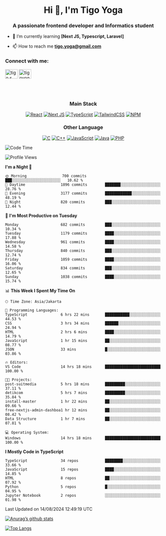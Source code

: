 <h1 align="center">Hi 👋, I'm Tigo Yoga</h1>
<h3 align="center">A passionate frontend developer and Informatics student</h3>

- 🌱 I’m currently learning **[Next JS, Typescript, Laravel]**

- 📫 How to reach me **tigo.yoga@gmail.com**

<h3 align="left">Connect with me:</h3>
<p align="left">
<a href="https://linkedin.com/in/tigo s yoga" target="blank"><img align="center" src="https://raw.githubusercontent.com/rahuldkjain/github-profile-readme-generator/master/src/images/icons/Social/linked-in-alt.svg" alt="tigo s yoga" height="30" width="40" /></a>
<a href="https://instagram.com/tigoyoga" target="blank"><img align="center" src="https://raw.githubusercontent.com/rahuldkjain/github-profile-readme-generator/master/src/images/icons/Social/instagram.svg" alt="tigoyoga" height="30" width="40" /></a>
</p>

<br/>
<br/>

<h3 align="center">Main Stack</h3>
<div align="center">
  
  <a href="">![React](https://img.shields.io/badge/react-%2320232a.svg?style=for-the-badge&logo=react&logoColor=%2361DAFB)</a>
  <a href="">![Next JS](https://img.shields.io/badge/Next-black?style=for-the-badge&logo=next.js&logoColor=white)</a>
   <a href="">![TypeScript](https://img.shields.io/badge/typescript-%23007ACC.svg?style=for-the-badge&logo=typescript&logoColor=white)</a>
  <a href="">![TailwindCSS](https://img.shields.io/badge/tailwindcss-%2338B2AC.svg?style=for-the-badge&logo=tailwind-css&logoColor=white)</a>
  <a href="">![NPM](https://img.shields.io/badge/NPM-%23000000.svg?style=for-the-badge&logo=npm&logoColor=white)</a>
</div>
<h3 align="center">Other Language</h3>
<div align="center">
  
  <a href="">![C](https://img.shields.io/badge/c-%2300599C.svg?style=for-the-badge&logo=c&logoColor=white)</a>
  <a href="">![C++](https://img.shields.io/badge/c++-%2300599C.svg?style=for-the-badge&logo=c%2B%2B&logoColor=white)</a>
  <a href="">![JavaScript](https://img.shields.io/badge/javascript-%23323330.svg?style=for-the-badge&logo=javascript&logoColor=%23F7DF1E)</a>
  <a href="">![Java](https://img.shields.io/badge/java-%23ED8B00.svg?style=for-the-badge&logo=java&logoColor=white)</a>
  <a href="">![PHP](https://img.shields.io/badge/php-%23777BB4.svg?style=for-the-badge&logo=php&logoColor=white)</a>
</div>

<!--START_SECTION:waka-->
![Code Time](http://img.shields.io/badge/Code%20Time-922%20hrs%2037%20mins-blue)

![Profile Views](http://img.shields.io/badge/Profile%20Views-1-blue)

**I'm a Night 🦉** 

```text
🌞 Morning                700 commits         ███░░░░░░░░░░░░░░░░░░░░░░   10.62 % 
🌆 Daytime                1896 commits        ███████░░░░░░░░░░░░░░░░░░   28.76 % 
🌃 Evening                3177 commits        ████████████░░░░░░░░░░░░░   48.19 % 
🌙 Night                  820 commits         ███░░░░░░░░░░░░░░░░░░░░░░   12.44 % 
```
📅 **I'm Most Productive on Tuesday** 

```text
Monday                   682 commits         ███░░░░░░░░░░░░░░░░░░░░░░   10.34 % 
Tuesday                  1179 commits        ████░░░░░░░░░░░░░░░░░░░░░   17.88 % 
Wednesday                961 commits         ████░░░░░░░░░░░░░░░░░░░░░   14.58 % 
Thursday                 840 commits         ███░░░░░░░░░░░░░░░░░░░░░░   12.74 % 
Friday                   1059 commits        ████░░░░░░░░░░░░░░░░░░░░░   16.06 % 
Saturday                 834 commits         ███░░░░░░░░░░░░░░░░░░░░░░   12.65 % 
Sunday                   1038 commits        ████░░░░░░░░░░░░░░░░░░░░░   15.74 % 
```


📊 **This Week I Spent My Time On** 

```text
🕑︎ Time Zone: Asia/Jakarta

💬 Programming Languages: 
TypeScript               6 hrs 22 mins       ███████████░░░░░░░░░░░░░░   44.53 % 
CSS                      3 hrs 34 mins       ██████░░░░░░░░░░░░░░░░░░░   24.94 % 
HTML                     2 hrs 6 mins        ████░░░░░░░░░░░░░░░░░░░░░   14.79 % 
JavaScript               1 hr 15 mins        ██░░░░░░░░░░░░░░░░░░░░░░░   08.77 % 
JSON                     33 mins             █░░░░░░░░░░░░░░░░░░░░░░░░   03.86 % 

🔥 Editors: 
VS Code                  14 hrs 18 mins      █████████████████████████   100.00 % 

🐱‍💻 Projects: 
post-suitmedia           5 hrs 18 mins       █████████░░░░░░░░░░░░░░░░   37.11 % 
detikcom                 5 hrs 7 mins        █████████░░░░░░░░░░░░░░░░   35.84 % 
install-master           1 hr 22 mins        ██░░░░░░░░░░░░░░░░░░░░░░░   09.66 % 
free-nextjs-admin-dashboa1 hr 12 mins        ██░░░░░░░░░░░░░░░░░░░░░░░   08.42 % 
Data Structure           1 hr 7 mins         ██░░░░░░░░░░░░░░░░░░░░░░░   07.81 % 

💻 Operating System: 
Windows                  14 hrs 18 mins      █████████████████████████   100.00 % 
```

**I Mostly Code in TypeScript** 

```text
TypeScript               34 repos            ████████░░░░░░░░░░░░░░░░░   33.66 % 
JavaScript               15 repos            ████░░░░░░░░░░░░░░░░░░░░░   14.85 % 
HTML                     8 repos             ██░░░░░░░░░░░░░░░░░░░░░░░   07.92 % 
Python                   5 repos             █░░░░░░░░░░░░░░░░░░░░░░░░   04.95 % 
Jupyter Notebook         2 repos             ░░░░░░░░░░░░░░░░░░░░░░░░░   01.98 % 
```




 Last Updated on 14/08/2024 12:49:19 UTC
<!--END_SECTION:waka-->

[![Anurag’s github stats](https://github-readme-stats.vercel.app/api?username=tigoyoga)](https://github.com/tigoyoga)

[![Top Langs](https://github-readme-stats.vercel.app/api/top-langs/?username=tigoyoga&layout=compact)](https://github.com/tigoyoga)
